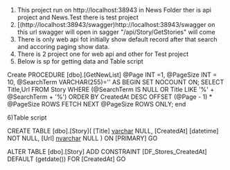 1) This project run on http://localhost:38943 in News Folder ther is api project and News.Test there is test project
2) [(http://localhost:38943/swagger)http://localhost:38943/swagger on this url swagger will open  in sagger "/api/Story/GetStories" will come
3) There is only web api fot initially show default record after that search and accoring paging show data.
4) There is 2 project one for web api and other for Test project
5) Below is sp for getting  data and Table script


Create PROCEDURE [dbo].[GetNewList] 
 @Page INT =1,
 @PageSize INT = 10,
 @SearchTerm VARCHAR(255)=''
AS
BEGIN
SET NOCOUNT ON;
SELECT
    Title,Url FROM Story WHERE
    (@SearchTerm IS NULL OR Title LIKE '%' + @SearchTerm + '%')
ORDER BY CreatedAt DESC
OFFSET
    (@Page - 1) * @PageSize ROWS
FETCH NEXT
    @PageSize ROWS ONLY;
   end

6)Table script

CREATE TABLE [dbo].[Story](
	[Title] [varchar](50) NULL,
	[CreatedAt] [datetime] NOT NULL,
	[Url] [nvarchar](50) NULL
) ON [PRIMARY]
GO

ALTER TABLE [dbo].[Story] ADD  CONSTRAINT [DF_Stores_CreatedAt]  DEFAULT (getdate()) FOR [CreatedAt]
GO
